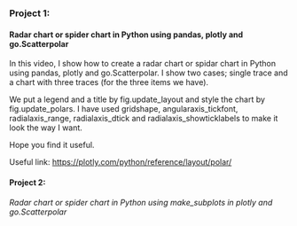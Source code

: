 ### Project 1: 
#### Radar chart or spider chart in Python using pandas, plotly and go.Scatterpolar
In this video, I show how to create a radar chart or spidar chart in Python using pandas, plotly and go.Scatterpolar. I show two cases; single trace and a chart with three traces (for the three items we have). 

We put a legend and a title by fig.update_layout and style the chart by fig.update_polars. I have used gridshape, angularaxis_tickfont, radialaxis_range, radialaxis_dtick and radialaxis_showticklabels to make it look the way I want. 

Hope you find it useful. 

Useful link: https://plotly.com/python/reference/layout/polar/

#### Project 2: 
###### Radar chart or spider chart in Python using make_subplots in plotly and go.Scatterpolar
